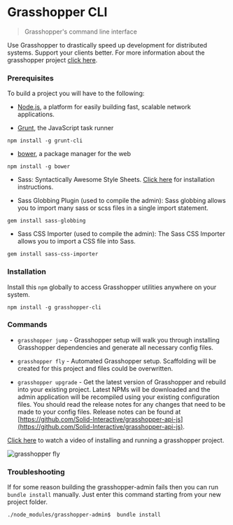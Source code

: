# Grasshopper CLI


> Grasshopper's command line interface

Use Grasshopper to drastically speed up development for distributed systems. Support your clients better. For more information about the grasshopper project [click here](http://grasshopper.ws).

### Prerequisites


To build a project you will have to the following:

* [Node.js](http://nodejs.org/download/), a platform for easily building fast, scalable network applications.

* [Grunt](http://gruntjs.com/), the JavaScript task runner

```
npm install -g grunt-cli
```

* [bower](http://bower.io/), a package manager for the web

```
npm install -g bower
```

* Sass: Syntactically Awesome Style Sheets. [Click here](http://sass-lang.com/install) for installation instructions.

* Sass Globbing Plugin (used to compile the admin): Sass globbing allows you to import many sass or scss files in a single import statement.

```
gem install sass-globbing
```

* Sass CSS Importer (used to compile the admin): The Sass CSS Importer allows you to import a CSS file into Sass.

```
gem install sass-css-importer
```

### Installation

Install this `npm` globally to access Grasshopper utilities anywhere on your system.

    npm install -g grasshopper-cli

### Commands

* `grasshopper jump` - Grasshopper setup will walk you through installing Grasshopper dependencies and generate all necessary config files.

* `grasshopper fly` - Automated Grasshopper setup. Scaffolding will be created for this project and files could be overwritten.

* `grasshopper upgrade` - Get the latest version of Grasshopper and rebuild into your existing project. Latest NPMs will be downloaded and the admin application will be recompiled using your existing configuration files. You should read the release notes for any changes that need to be made to your config files. Release notes can be found at [https://github.com/Solid-Interactive/grasshopper-api-js](https://github.com/Solid-Interactive/grasshopper-api-js).

[Click here](https://s3.amazonaws.com/SolidInteractive/images/grasshopper/grasshopper-cli-fly.mp4) to watch a video of installing and running a grasshopper project.

![grasshopper fly](https://s3.amazonaws.com/SolidInteractive/images/grasshopper/grasshopper-cli-fly.png)

### Troubleshooting

If for some reason building the grasshopper-admin fails then you can run `bundle install` manually. Just enter this command starting from your new project folder.

`./node_modules/grasshopper-admin$  bundle install`
